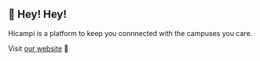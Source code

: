 ## 👋 Hey! Hey!

Hicampi is a platform to keep you connnected with the campuses you care.

Visit [our website](https://www.hicampi.com) 🚀

